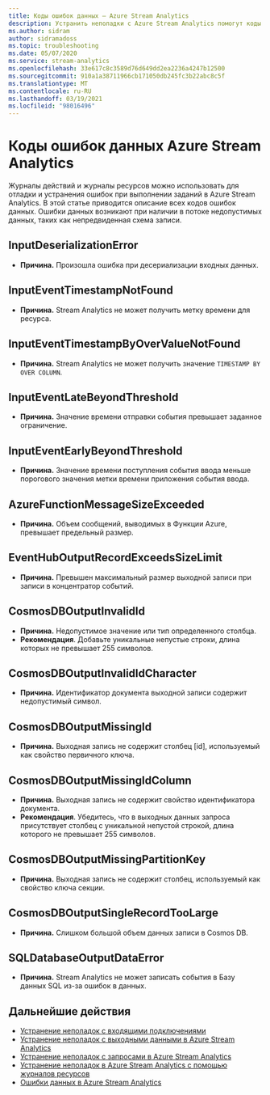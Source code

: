```yaml
---
title: Коды ошибок данных — Azure Stream Analytics
description: Устранить неполадки с Azure Stream Analytics помогут коды ошибок данных.
ms.author: sidram
author: sidramadoss
ms.topic: troubleshooting
ms.date: 05/07/2020
ms.service: stream-analytics
ms.openlocfilehash: 33e617c8c3589d76d649dd2ea2236a4247b12500
ms.sourcegitcommit: 910a1a38711966cb171050db245fc3b22abc8c5f
ms.translationtype: MT
ms.contentlocale: ru-RU
ms.lasthandoff: 03/19/2021
ms.locfileid: "98016496"
---
```

# <a name="azure-stream-analytics-data-error-codes"></a>Коды ошибок данных Azure Stream Analytics

Журналы действий и журналы ресурсов можно использовать для отладки и устранения ошибок при выполнении заданий в Azure Stream Analytics. В этой статье приводится описание всех кодов ошибок данных. Ошибки данных возникают при наличии в потоке недопустимых данных, таких как непредвиденная схема записи.

## <a name="inputdeserializationerror"></a>InputDeserializationError

* **Причина.** Произошла ошибка при десериализации входных данных.

## <a name="inputeventtimestampnotfound"></a>InputEventTimestampNotFound

* **Причина.** Stream Analytics не может получить метку времени для ресурса. 

## <a name="inputeventtimestampbyovervaluenotfound"></a>InputEventTimestampByOverValueNotFound

* **Причина.** Stream Analytics не может получить значение `TIMESTAMP BY OVER COLUMN`.

## <a name="inputeventlatebeyondthreshold"></a>InputEventLateBeyondThreshold

* **Причина.** Значение времени отправки события превышает заданное ограничение.

## <a name="inputeventearlybeyondthreshold"></a>InputEventEarlyBeyondThreshold

* **Причина.** Значение времени поступления события ввода меньше порогового значения метки времени приложения события ввода.

## <a name="azurefunctionmessagesizeexceeded"></a>AzureFunctionMessageSizeExceeded

* **Причина.** Объем сообщений, выводимых в Функции Azure, превышает предельный размер.

## <a name="eventhuboutputrecordexceedssizelimit"></a>EventHubOutputRecordExceedsSizeLimit

* **Причина.** Превышен максимальный размер выходной записи при записи в концентратор событий.

## <a name="cosmosdboutputinvalidid"></a>CosmosDBOutputInvalidId

* **Причина.** Недопустимое значение или тип определенного столбца.
* **Рекомендация**. Добавьте уникальные непустые строки, длина которых не превышает 255 символов.

## <a name="cosmosdboutputinvalididcharacter"></a>CosmosDBOutputInvalidIdCharacter

* **Причина.** Идентификатор документа выходной записи содержит недопустимый символ.

## <a name="cosmosdboutputmissingid"></a>CosmosDBOutputMissingId

* **Причина.** Выходная запись не содержит столбец \[id], используемый как свойство первичного ключа.

## <a name="cosmosdboutputmissingidcolumn"></a>CosmosDBOutputMissingIdColumn

* **Причина.** Выходная запись не содержит свойство идентификатора документа. 
* **Рекомендация**. Убедитесь, что в выходных данных запроса присутствует столбец с уникальной непустой строкой, длина которого не превышает 255 символов.

## <a name="cosmosdboutputmissingpartitionkey"></a>CosmosDBOutputMissingPartitionKey

* **Причина.** Выходная запись не содержит столбец, используемый как свойство ключа секции.

## <a name="cosmosdboutputsinglerecordtoolarge"></a>CosmosDBOutputSingleRecordTooLarge

* **Причина.** Слишком большой объем данных записи в Cosmos DB.

## <a name="sqldatabaseoutputdataerror"></a>SQLDatabaseOutputDataError

* **Причина.** Stream Analytics не может записать события в Базу данных SQL из-за ошибок в данных.

## <a name="next-steps"></a>Дальнейшие действия

* [Устранение неполадок с входящими подключениями](stream-analytics-troubleshoot-input.md)
* [Устранение неполадок с выходными данными в Azure Stream Analytics](stream-analytics-troubleshoot-output.md)
* [Устранение неполадок с запросами в Azure Stream Analytics](stream-analytics-troubleshoot-query.md)
* [Устранение неполадок в Azure Stream Analytics с помощью журналов ресурсов](stream-analytics-job-diagnostic-logs.md)
* [Ошибки данных в Azure Stream Analytics](data-errors.md)
